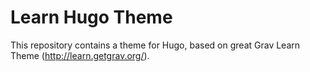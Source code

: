 # Learn Hugo Theme

This repository contains a theme for Hugo, based on great Grav Learn Theme (http://learn.getgrav.org/).
